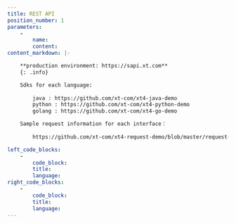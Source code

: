 ```yaml
---
title: REST API
position_number: 1
parameters:
    -
        name:
        content:
content_markdown: |-

    **production environment: https://sapi.xt.com**
    {: .info}

    Sdks for each language:
        
        java : https://github.com/xt-com/xt4-java-demo
        python : https://github.com/xt-com/xt4-python-demo
        golang : https://github.com/xt-com/xt4-go-demo    

    Sample request information for each interface：
        
        https://github.com/xt-com/xt4-request-demo/blob/master/request-xt.txt

left_code_blocks:
    -
        code_block:
        title:
        language:
right_code_blocks:
    -
        code_block:
        title:
        language:
---
```


